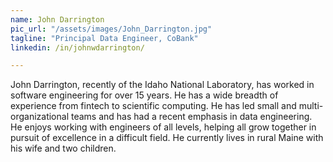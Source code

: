 ```yaml
---
name: John Darrington
pic_url: "/assets/images/John_Darrington.jpg"
tagline: "Principal Data Engineer, CoBank"
linkedin: /in/johnwdarrington/

---
```

John Darrington, recently of the Idaho National Laboratory, has worked in software engineering for over 15 years. He has a wide breadth of experience from fintech to scientific computing. He has led small and multi-organizational teams and has had a recent emphasis in data engineering. He enjoys working with engineers of all levels, helping all grow together in pursuit of excellence in a difficult field. He currently lives in rural Maine with his wife and two children.